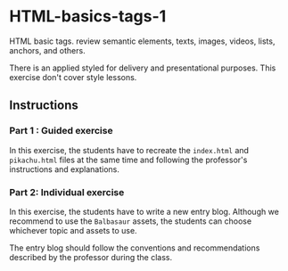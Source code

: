# HTML-basics-tags-1
HTML basic tags. review semantic elements, texts, images, videos, lists, anchors, and others.

There is an applied styled for delivery and presentational purposes. This exercise don't cover style lessons.

## Instructions

### Part 1 : Guided exercise

In this exercise, the students have to recreate the `index.html` and `pikachu.html` files at the same time and following the professor's 
instructions and explanations. 

### Part 2: Individual exercise

In this exercise, the students have to write a new entry blog. Although we recommend to use the `Balbasaur` assets, the students 
can choose whichever topic and assets to use.

The entry blog should follow the conventions and recommendations described by the professor during the class.

